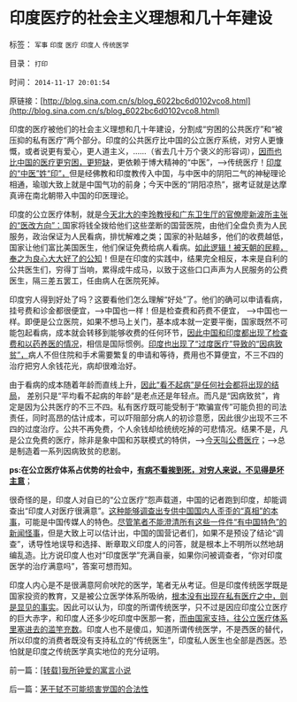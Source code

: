 # 印度医疗的社会主义理想和几十年建设

标签： `军事` `印度` `医疗` `印度人` `传统医学` 

目录： `打印`

时间： `2014-11-17 20:01:54`

原链接：[http://blog.sina.com.cn/s/blog_6022bc6d0102vco8.html](http://blog.sina.com.cn/s/blog_6022bc6d0102vco8.html)

印度的医疗被他们的社会主义理想和几十年建设，分割成“穷困的公共医疗”和“被压抑的私有医疗”两个部分。印度的公共医疗比中国的公立医疗系统，对穷人更慷慨，或者说更有爱心，更人道主义，……（省去几十万个褒义的形容词），[因而也比中国的医疗更穷困，更短缺](http://blog.sina.com.cn/s/blog_5563a64d0102uxmt.html)，更依赖于博大精神的“中医”，——>传统医疗！[印度的“中医”姓“印”，](../../../2010/7/12/中医是玄学；双盲统计是医疗保险的依据.md)但是经佛教和印度教传入中国，与中医中的阴阳二气的神秘理论相通，瑜珈大致上就是中国气功的前身；今天中医的“阴阳凉热”，据考证就是达摩真谛在南北朝带入中国的印医理论。

印度的公立医疗体制，就是[今天北大的李玲教授和广东卫生厅的官僚廖新波所主张的“医改方向”：](../../../2010/7/12/“医疗是公共产品”等于“医疗是特权待遇”.md)国家将钱全拨给他们这些垄断的国营医院，由他们全盘负责为人民服务，政治保证为人民看病，排忧解难之类；国家的补贴越多，他们的收费越低，国家让他们富比美国医生，他们保证免费给病人看病。[如此逻辑！被天朝的民粹，奉之为良心大大好了的公知](../../../2010/7/12/“医疗是公共产品说”极其荒唐；医疗不是公共产品.md)！但是在印度的实践中，结果完全相反，本来是自利的公共医生们，穷得丁当响，累得成牛成马，以致于这些口口声声为人民服务的公费医生，隔三差五罢工，任由病人在医院死掉。

印度穷人得到好处了吗？这要看他们怎么理解“好处”了。他们的确可以申请看病，挂号费和诊金都很便宜，——>中国也一样！但是检查费和药费不便宜，
——>中国也一样。即便是公立医院，如果不想马上关门，基本成本就一定要平衡，国家既然不可能包起看病，成本就会转移到能够收费的任何环节，[因此中国和印度都出现了检查费和以药养医的情况](../../../2012/5/1/“以药养医”的经济流程.md)，相信是国际惯例。[印度也出现了“过度医疗”导致的“因病致贫”，](../../../2010/7/13/因病致贫因医疗索取不计成本.md)病人不但住院和手术需要繁复的申请和等待，费用也不算便宜，不三不四的治疗把穷人余钱花光，病却很难治好。

由于看病的成本随着年龄而直线上升，[因此“看不起病”是任何社会都将出现的结局](../../../2010/7/17/“看病难看病贵”是大自然的恩赐.md)，
差别只是“平均看不起病的年龄”是老点还是年轻点。而凡是“因病致贫”，肯定是因为公共医疗的不三不四。私有医疗既可能受制于“欺骗宣传”可能负担的司法
责任，同时高昂的估计成本，可以吓阻部分病人的初诊意愿，因此很少出现不三不四的过度治疗。公共不再免费，个人余钱却给统统吃掉的可悲情况。结果不是，凡
是公立免费的医疗，除非是象中国和苏联模式的特供，——>[今天叫公费医疗](../../../2010/7/12/医改方案不应由医生制定；医改不是医疗专业.md)；——>总是制造着一系列因病致贫的悲剧。

**ps:在公立医疗体系占优势的社会中，[有病不看挨到死，对穷人来说，不见得是坏主意](../../../2010/7/13/百姓“积下几个钱去死！”不如“短两星期命活个痛快”.md)**；

很奇怪的是，印度人对自已的“公立医疗”怨声载道，中国的记者跑到印度，却能调查出“印度人对医疗很满意”。[这种能够调查出专供中国国内人歪歪的“真相”的本事](../../../2012/8/23/指责CCTV不真实，是不公正的；.md)，可能是中国传媒人的特色。[尽管笔者不能澄清所有这些一件件“有中国特色”的新闻怪事](../../../2014/1/22/细节理性主义免疫的三步曲，公式(邪恶＝愚蠢＋理性主义).md)，但是大致上可以估计出，中国的国营记者们，如果不是预设了结论“调查”，诱导性地误导和选择、断章取义印度人的问答，就是根本上不明所以然地胡编乱造。比方说印度人也对“印度医学”充满自豪，如果你问被调查者，“你对印度医学的治疗满意吗”，答案可想而知。

印度人内心是不是很满意阿俞吠陀的医学，笔者无从考证。但是印度传统医学既是国家投资的教育，又是被公立医学体系所吸纳，[根本没有出现在私有医疗之中，则是显见的事实](../../../2010/7/12/公共医疗就是特权医疗，请把就医选择权归还病人.md)。因此可以认为，印度的所谓传统医学，只不过是因应印度公立医疗的巨大赤字，和印度人还多少吃印度中医那一套，[而由国家支持，往公立医疗体系里塞进去的滥竽充数](../../../2010/7/19/生命健康是个人和家庭的财富.md)。印度人也不是傻瓜，知道所谓传统医学，不是西医的替代，所以印度的消费者既没有支持私立的“传统医生”，印度私人医生也全部是西医。恐怕就是印度之传统医学真实地位的充分证明。



前一篇：[[转载]我所钟爱的寓言小说](http://blog.sina.com.cn/s/blog_6022bc6d0101j3zs.html)

后一篇：[茅于轼不可能损害党国的合法性](http://blog.sina.com.cn/s/blog_6022bc6d0102vco9.html)